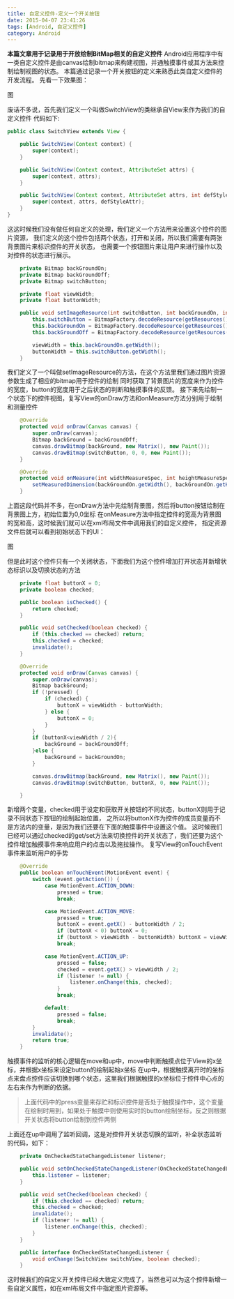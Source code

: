 ```yaml
---
title: 自定义控件-定义一个开关按钮
date: 2015-04-07 23:41:26
tags: [Android, 自定义控件]
category: Android
---
```


**本篇文章用于记录用于开放绘制BitMap相关的自定义控件**
Android应用程序中有一类自定义控件是由canvas绘制bitmap来构建视图，并通触摸事件或其方法来控制绘制视图的状态。<!-- more -->
本篇通过记录一个开关按钮的定义来熟悉此类自定义控件的开发流程。
先看一下效果图：

图

废话不多说，首先我们定义一个叫做SwitchView的类继承自View来作为我们的自定义控件
代码如下:
```java
public class SwitchView extends View {

    public SwitchView(Context context) {
        super(context);
    }

    public SwitchView(Context context, AttributeSet attrs) {
        super(context, attrs);
    }

    public SwitchView(Context context, AttributeSet attrs, int defStyleAttr) {
        super(context, attrs, defStyleAttr);
    }
}
```
这这时候我们没有做任何自定义的处理，我们定义一个方法用来设置这个控件的图片资源，
我们定义的这个控件包括两个状态，打开和关闭，所以我们需要有两张背景图片来标识控件的开关状态，
也需要一个按钮图片来让用户来进行操作以及对控件的状态进行展示。
```java
    private Bitmap backGroundOn;
    private Bitmap backGroundOff;
    private Bitmap switchButton;

    private float viewWidth;
    private float buttonWidth;

    public void setImageResource(int switchButton, int backGroundOn, int backGroundOff) {
        this.switchButton = BitmapFactory.decodeResource(getResources(), switchButton);
        this.backGroundOn = BitmapFactory.decodeResource(getResources(), backGroundOn);
        this.backGroundOff = BitmapFactory.decodeResource(getResources(), backGroundOff);

        viewWidth = this.backGroundOn.getWidth();
        buttonWidth = this.switchButton.getWidth();
    }

```
我们定义了一个叫做setImageResource的方法，在这个方法里我们通过图片资源参数生成了相应的bitmap用于控件的绘制
同时获取了背景图片的宽度来作为控件的宽度，button的宽度用于之后状态的判断和触摸事件的反馈。
接下来先绘制一个状态下的控件视图，复写View的onDraw方法和onMeasure方法分别用于绘制和测量控件
```java
    @Override
    protected void onDraw(Canvas canvas) {
        super.onDraw(canvas);
        Bitmap backGround = backGroundOff;
        canvas.drawBitmap(backGround, new Matrix(), new Paint());
        canvas.drawBitmap(switchButton, 0, 0, new Paint());
    }

    @Override
    protected void onMeasure(int widthMeasureSpec, int heightMeasureSpec) {
        setMeasuredDimension(backGroundOn.getWidth(), backGroundOn.getHeight());
    }

```
上面这段代码并不多，在onDraw方法中先绘制背景图，然后将button按钮绘制在背景图上方，初始位置为0,0坐标
在onMeasure方法中指定控件的宽高为背景图的宽和高，这时候我们就可以在xml布局文件中调用我们的自定义控件，
指定资源文件后就可以看到初始状态下的UI：

图

但是此时这个控件只有一个关闭状态，下面我们为这个控件增加打开状态并新增状态标识以及切换状态的方法
```java
    private float buttonX = 0;
    private boolean checked;

    public boolean isChecked() {
        return checked;
    }

    public void setChecked(boolean checked) {
        if (this.checked == checked) return;
        this.checked = checked;
        invalidate();
    }

    @Override
    protected void onDraw(Canvas canvas) {
        super.onDraw(canvas);
        Bitmap backGround;
        if (!pressed) {
            if (checked) {
                buttonX = viewWidth - buttonWidth;
            } else {
                buttonX = 0;
            }
        }
        if (buttonX<viewWidth / 2){
            backGround = backGroundOff;
        }else {
            backGround = backGroundOn;
        }

        canvas.drawBitmap(backGround, new Matrix(), new Paint());
        canvas.drawBitmap(switchButton, buttonX, 0, new Paint());

    }
```
新增两个变量，checked用于设定和获取开关按钮的不同状态，buttonX则用于记录不同状态下按钮的绘制起始位置，
之所以将buttonX作为控件的成员变量而不是方法内的变量，是因为我们还要在下面的触摸事件中设置这个值。
这时候我们已经可以通过checked的get/set方法来切换控件的开关状态了，我们还要为这个控件增加触摸事件来响应用户的点击以及拖拉操作。
复写View的onTouchEvent事件来监听用户的手势
```java
    @Override
    public boolean onTouchEvent(MotionEvent event) {
        switch (event.getAction()) {
            case MotionEvent.ACTION_DOWN:
                pressed = true;
                break;

            case MotionEvent.ACTION_MOVE:
                pressed = true;
                buttonX = event.getX() - buttonWidth / 2;
                if (buttonX < 0) buttonX = 0;
                if (buttonX > viewWidth - buttonWidth) buttonX = viewWidth - buttonWidth;
                break;

            case MotionEvent.ACTION_UP:
                pressed = false;
                checked = event.getX() > viewWidth / 2;
                if (listener != null) {
                    listener.onChange(this, checked);
                }
                break;

            default:
                pressed = false;
                break;
        }
        invalidate();
        return true;
    }
```
触摸事件的监听的核心逻辑在move和up中，move中判断触摸点位于View的x坐标，并根据x坐标来设定button的绘制起始x坐标
在up中，根据触摸离开时的坐标点来盘点控件应该切换到哪个状态，这里我们根据触摸的x坐标位于控件中心点的左右来作为判断的依据。
> 上面代码中的press变量来存贮和标识控件是否处于触摸操作中，这个变量在绘制时用到，如果处于触摸中则使用实时的button绘制坐标，反之则根据开关状态将button绘制到控件两侧

上面还在up中调用了监听回调，这是对控件开关状态切换的监听，补全状态监听的代码，如下：

```java
    private OnCheckedStateChangedListener listener;

    public void setOnCheckedStateChangedListener(OnCheckedStateChangedListener listener) {
        this.listener = listener;
    }

    public void setChecked(boolean checked) {
        if (this.checked == checked) return;
        this.checked = checked;
        invalidate();
        if (listener != null) {
            listener.onChange(this, checked);
        }
    }

    public interface OnCheckedStateChangedListener {
        void onChange(SwitchView switchView, boolean checked);
    }

```

这时候我们的自定义开关控件已经大致定义完成了，当然也可以为这个控件新增一些自定义属性，如在xml布局文件中指定图片资源等。





